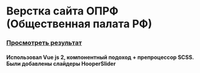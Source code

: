 # Верстка сайта ОПРФ (Общественная палата РФ)

### [Просмотреть результат](https://bogdanchikov-ilya.github.io/oprf)

#### Использовал Vue js 2, компонентный подоход + препроцессор SCSS. Были добавлены слайдеры HooperSlider

